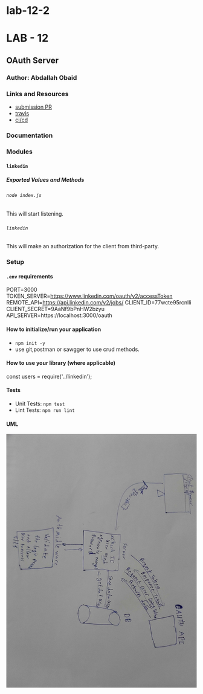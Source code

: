 # lab-12-2

# LAB - 12

<!-- ## Project: Project Name Here -->
## OAuth Server

### Author: Abdallah Obaid

### Links and Resources

* [submission PR](https://github.com/Abdallah-401-advanced-javascript/auth-server/pull/2)
* [travis](https://github.com/Abdallah-401-advanced-javascript/auth-server/pull/2/checks?check_run_id=752039499)
* [ci/cd](https://github.com/Abdallah-401-advanced-javascript/auth-server/pull/2/checks?check_run_id=752040894)


### Documentation

### Modules
#### `linkedin` 
##### Exported Values and Methods

###### `node index.js `
This will start listening.
###### `linkedin`
This will make an authorization for the client from third-party.

### Setup

#### `.env` requirements 
PORT=3000
TOKEN_SERVER=https://www.linkedin.com/oauth/v2/accessToken
REMOTE_API=https://api.linkedin.com/v2/jobs/
CLIENT_ID=77wcte95rcnlli
CLIENT_SECRET=9AaNf9bPnHW2bzyu
API_SERVER=https://localhost:3000/oauth


#### How to initialize/run your application 

* `npm init -y`
*  use git,postman or sawgger to use crud methods.

#### How to use your library (where applicable)
<!-- * use const lib=require('lib') -->
const users = require('../linkedin');

#### Tests

* Unit Tests: `npm test`
* Lint Tests: `npm run lint`

<!-- Incomplete Tests: -->

#### UML

![UML Diagram](whiteboardclass12.jpg)
